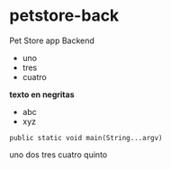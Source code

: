 # petstore-back
Pet Store app Backend

* uno
* tres
* cuatro

**texto en negritas**
- abc
- xyz

`public static void main(String...argv)`

uno
dos
tres
cuatro
quinto
